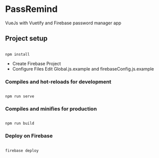 # PassRemind

VueJs with Vuetify and Firebase password manager app


 ## Project setup
 
```

npm install

```
- Create Firebase Project
- Configure Files
Edit Global.js.example and firebaseConfig.js.example


### Compiles and hot-reloads for development

```

npm run serve

```

### Compiles and minifies for production

```

npm run build

```

### Deploy on Firebase

```

firebase deploy

```